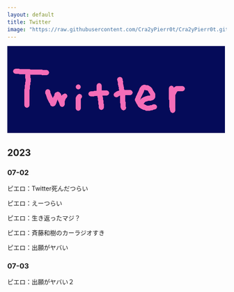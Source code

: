 ```yaml
---
layout: default
title: Twitter
image: "https://raw.githubusercontent.com/Cra2yPierr0t/Cra2yPierr0t.github.io/master/images/twitter.png"
---
```


![](https://raw.githubusercontent.com/Cra2yPierr0t/Cra2yPierr0t.github.io/master/images/twitter.png)

## 2023
### 07-02

ピエロ：Twitter死んだつらい

ピエロ：えーつらい

ピエロ：生き返ったマジ？

ピエロ：斉藤和樹のカーラジオすき

ピエロ：出願がヤバい

### 07-03

ピエロ：出願がヤバい２
